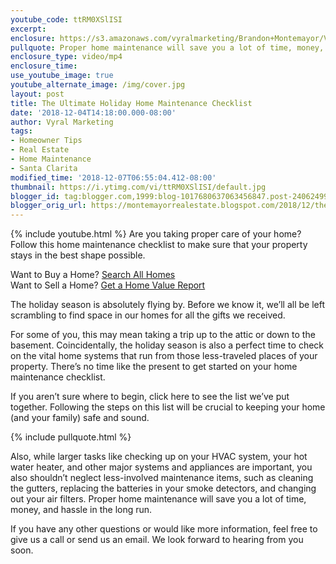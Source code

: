 ```yaml
---
youtube_code: ttRM0XSlISI
excerpt:
enclosure: https://s3.amazonaws.com/vyralmarketing/Brandon+Montemayor/Videos/Santa+Clarita+Valley+Real+Estate+-+The+Ultimate+Holiday+Home+Maintenance+Checklist.mp4
pullquote: Proper home maintenance will save you a lot of time, money, and hassle in the long run.
enclosure_type: video/mp4
enclosure_time:
use_youtube_image: true
youtube_alternate_image: /img/cover.jpg
layout: post
title: The Ultimate Holiday Home Maintenance Checklist
date: '2018-12-04T14:18:00.000-08:00'
author: Vyral Marketing
tags:
- Homeowner Tips
- Real Estate
- Home Maintenance
- Santa Clarita
modified_time: '2018-12-07T06:55:04.412-08:00'
thumbnail: https://i.ytimg.com/vi/ttRM0XSlISI/default.jpg
blogger_id: tag:blogger.com,1999:blog-1017680637063456847.post-2406249943864688184
blogger_orig_url: https://montemayorrealestate.blogspot.com/2018/12/the-ultimate-holiday-home-maintenance.html
---
```

{% include youtube.html %}
Are you taking proper care of your home? Follow this home maintenance checklist
to make sure that your property stays in the best shape possible.

<div class="post-cta">
Want to Buy a Home? <a href="http://myscvhomefinder.com/search#?q_limit=36&q_prioritize=agents.0.id=F207098400%7Coffice.id=FF7000252&mlsId=347&status=1%7C3&q_sort=createdAt-&q_offset=0" target="_blank">Search All Homes</a><br>
Want to Sell a Home? <a href="http://myscvhomefinder.com/home_value" target="_blank">Get a Home Value Report</a>
</div>

The holiday season is absolutely flying by. Before we know it, we’ll all be left scrambling to find space in our homes for all the gifts we received.

For some of you, this may mean taking a trip up to the attic or down to the basement. Coincidentally, the holiday season is also a perfect time to check on the vital home systems that run from those less-traveled places of your property. There’s no time like the present to get started on your home maintenance checklist.

If you aren’t sure where to begin, click here to see the list we’ve put together. Following the steps on this list will be crucial to keeping your home (and your family) safe and sound.

{% include pullquote.html %}

Also, while larger tasks like checking up on your HVAC system, your hot water heater, and other major systems and appliances are important, you also shouldn’t neglect less-involved maintenance items, such as cleaning the gutters, replacing the batteries in your smoke detectors, and changing out your air filters. Proper home maintenance will save you a lot of time, money, and hassle in the long run.

If you have any other questions or would like more information, feel free to give us a call or send us an email. We look forward to hearing from you soon.
